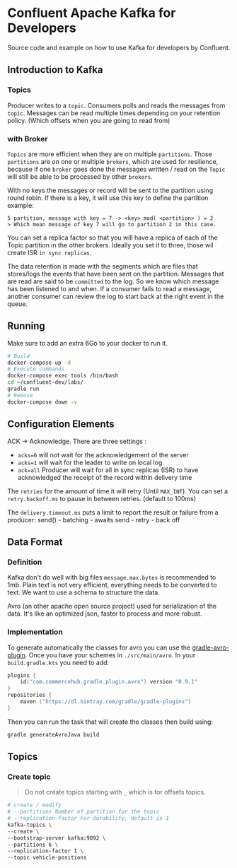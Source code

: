 # Confluent Apache Kafka for Developers

Source code and example on how to use Kafka for developers by Confluent.

## Introduction to Kafka

### Topics

Producer writes to a `topic`.
Consumers polls and reads the messages from `topic`.
Messages can be read multiple times depending on your retention policy. (Which offsets when you are going to read from) 


### with Broker

`Topics` are more efficient when they are on multiple `partitions`. 
Those `partitions` are on one or multiple `brokers`, which are used for resilience, because if one `broker` goes done the messages
written / read on the `Topic` will still be able to be processed by other `brokers`.

With no keys the messages or record will be sent to the partition using round robin. If there is a key, 
it will use this key to define the partition example:
```
5 partition, message with key = 7 -> <key> mod( <partition> ) = 2 
> Which mean message of key 7 will go to partition 2 in this case.
```

You can set a replica factor so that you will have a replica of each of the Topic partition in the other brokers.
Ideally you set it to three, those wil create ISR `in sync replicas`.

The data retention is made with the segments which are files that stores/logs the events that have been sent on the partition.
Messages that are read are said to be `committed` to the log. So we know which message has been listened to and when.
If a consumer fails to read a message, another consumer can review the log to start back at the right event in the queue.



## Running

Make sure to add an extra 6Go to your docker to run it.

```bash
# Build
docker-compose up -d
# Execute commands
docker-compose exec tools /bin/bash
cd ~/confluent-dev/labs/
gradle run
# Remove
docker-compose down -v
```

## Configuration Elements

ACK -> Acknowledge. There are three settings :
  - `acks=0` will not wait for the acknowledgement of the server
  - `acks=1` will wait for the leader to write on local log
  - `ack=all` Producer will wait for all in sync replicas (ISR) to have acknowledged the receipt of the record within delivery time

The `retries` for the amount of time it will retry (Until `MAX_INT`).
You can set a `retry.backoff.ms` to pause in between retries. (default to 100ms)    

The `delivery.timeout.ms` puts a limit to report the result or failure from a producer:
send() - batching - awaits send - retry - back off 


## Data Format
### Definition
Kafka don't do well with big files `message.max.bytes` is recommended to 1mb.
Plain text is not very efficient, everything needs to be converted to text.
We want to use a schema to structure the data.

Avro (an other apache open source project) used for serialization of the data.
It's like an optimized json, faster to process and more robust.

### Implementation
To generate automatically the classes for avro you can use the [gradle-avro-plugin](https://github.com/davidmc24/gradle-avro-plugin).
Once you have your schemes in `./src/main/avro`. 
In your `build.gradle.kts` you need to add:
```kotlin
plugins {
    id("com.commercehub.gradle.plugin.avro") version "0.9.1"
}
repositories {
    maven ("https://dl.bintray.com/gradle/gradle-plugins")
}
```

Then you can run the task that will create the classes then build using:
```bash
gradle generateAvroJava build
```


## Topics

### Create topic

> Do not create topics starting with `_` which is for offsets topics.

```bash
# create / modify
# --partitions Number of partition for the topic
# --replication-factor For durability, default is 1
kafka-topics \
--create \
--bootstrap-server kafka:9092 \
--partitions 6 \
--replication-factor 1 \
--topic vehicle-positions
```